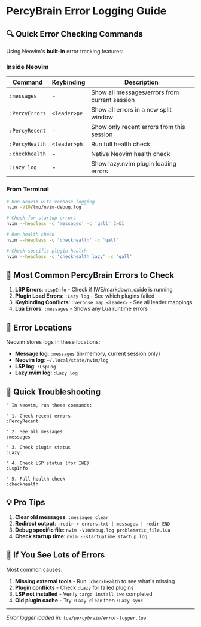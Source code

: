 # PercyBrain Error Logging Guide

## 🔍 Quick Error Checking Commands

Using Neovim's **built-in** error tracking features:

### Inside Neovim

| Command | Keybinding | Description |
|---------|------------|-------------|
| `:messages` | - | Show all messages/errors from current session |
| `:PercyErrors` | `<leader>pe` | Show all errors in a new split window |
| `:PercyRecent` | - | Show only recent errors from this session |
| `:PercyHealth` | `<leader>ph` | Run full health check |
| `:checkhealth` | - | Native Neovim health check |
| `:Lazy log` | - | Show lazy.nvim plugin loading errors |

### From Terminal

```bash
# Run Neovim with verbose logging
nvim -V10/tmp/nvim-debug.log

# Check for startup errors
nvim --headless -c 'messages' -c 'qall' 2>&1

# Run health check
nvim --headless -c 'checkhealth' -c 'qall'

# Check specific plugin health
nvim --headless -c 'checkhealth lazy' -c 'qall'
```

## 🎯 Most Common PercyBrain Errors to Check

1. **LSP Errors**: `:LspInfo` - Check if IWE/markdown_oxide is running
2. **Plugin Load Errors**: `:Lazy log` - See which plugins failed
3. **Keybinding Conflicts**: `:verbose map <leader>` - See all leader mappings
4. **Lua Errors**: `:messages` - Shows any Lua runtime errors

## 📝 Error Locations

Neovim stores logs in these locations:

- **Message log**: `:messages` (in-memory, current session only)
- **Neovim log**: `~/.local/state/nvim/log`
- **LSP log**: `:LspLog`
- **Lazy.nvim log**: `:Lazy log`

## 🚀 Quick Troubleshooting

```vim
" In Neovim, run these commands:

" 1. Check recent errors
:PercyRecent

" 2. See all messages
:messages

" 3. Check plugin status
:Lazy

" 4. Check LSP status (for IWE)
:LspInfo

" 5. Full health check
:checkhealth
```

## 💡 Pro Tips

1. **Clear old messages**: `:messages clear`
2. **Redirect output**: `:redir > errors.txt | messages | redir END`
3. **Debug specific file**: `nvim -V10debug.log problematic_file.lua`
4. **Check startup time**: `nvim --startuptime startup.log`

## 🔧 If You See Lots of Errors

Most common causes:
1. **Missing external tools** - Run `:checkhealth` to see what's missing
2. **Plugin conflicts** - Check `:Lazy` for failed plugins
3. **LSP not installed** - Verify `cargo install iwe` completed
4. **Old plugin cache** - Try `:Lazy clean` then `:Lazy sync`

---

*Error logger loaded in: `lua/percybrain/error-logger.lua`*